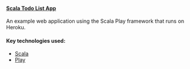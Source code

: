 #### [Scala Todo List App](http://dn-scala-todo-list.herokuapp.com/)
  An example web application using the Scala Play framework that runs on Heroku. 

#### Key technologies used:
- [Scala](http://www.scala-lang.org/)
- [Play](http://www.playframework.com/)
